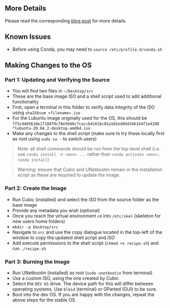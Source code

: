 ## More Details

Please read the corresponding [blog post](https://www.ttested.com/data-roaming) for more details.

## Known Issues

- Before using Conda, you may need to `source /etc/profile.d/conda.sh`

## Making Changes to the OS

### Part 1: Updating and Verifying the Source

- You will find two files in `~/Desktop/src`
- These are the base image ISO and a shell script used to add additional functionality
- First, open a terminal in this folder to verify data integrity of the ISO using `sha256sum <filename>.iso`
- For the Lubuntu image originally used for the OS, this should be `7f3c4465618e17104f0c76e5646c7caccb4161bc01a102ed04d34b1b4f1e4208 *lubuntu-20.04.2-desktop-amd64.iso`
- Make any changes to the shell script (make sure to try these locally first as root using `sudo su -` to switch users)

> Note: all shell commands should be run from the top-level shell (i.e. use `conda install -n <env> ...` rather than `conda activate <env>; conda install`)

> Warning: ensure that Cubic and UNetbootin remain in the installation script as these are required to update the image.

### Part 2: Create the Image

- Run Cubic (installed) and select the ISO from the source folder as the base image
- Provide any metadata you wish (optional)
- Once you reach the virtual environment `cd` into `/etc/skel` (skeleton for new users home folders)
- `mkdir -p Desktop/src`
- Navigate to `src` and use the copy dialogue located in the top-left of the window to copy the updated shell script and ISO
- Add execute permissions to the shell script (`chmod +x recipe.sh`) and run `./recipe.sh`

### Part 3: Burning the Image

- Run UNetbootin (installed) as root (`sudo unetbootin` from terminal)
- Use a custom ISO, using the one created by Cubic
- Select the `DEV OS` drive. The device path for this will differ between operating systems. Use `blkid` (terminal) or GParted (GUI) to be sure.
- Boot into the dev OS. If you are happy with the changes, repeat the above steps for the stable OS.
